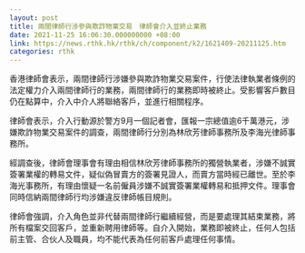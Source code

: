 ```yaml
---
layout: post
title: 兩間律師行涉參與欺詐物業交易　律師會介入並終止業務
date: 2021-11-25 16:06:30.000000000 +08:00
link: https://news.rthk.hk/rthk/ch/component/k2/1621409-20211125.htm
categories: rthk
---
```


香港律師會表示，兩間律師行涉嫌參與欺詐物業交易案件，行使法律執業者條例的法定權力介入兩間律師行的業務，兩間律師行的業務即時被終止。受影響客戶數目仍在點算中，介入中介人將聯絡客戶，並進行相關程序。

律師會表示，介入行動源於警方9月一個記者會，匯報一宗總值逾6千萬港元，涉嫌欺詐物業交易案件的調查，兩間律師行分別為林欣芳律師事務所及李海光律師事務所。

經調查後，律師會理事會有理由相信林欣芳律師事務所的獨營執業者，涉嫌不誠實簽署業權的轉易文件，疑似偽冒賣方的簽署見證人，而賣方當時經已離世。至於李海光事務所，有理由懷疑一名前僱員涉嫌不誠實簽署業權轉易和抵押文件。理事會同時信納兩間律師行均涉嫌違反律師帳目規則。

律師會強調，介入角色並非代替兩間律師行繼續經營，而是要處理其結束業務，將所有檔案交回客戶，並重新聘用律師等。自介入開始，業務即被終止，任何人包括前主管、合伙人及職員，均不能代表為任何前客戶處理任何事情。
